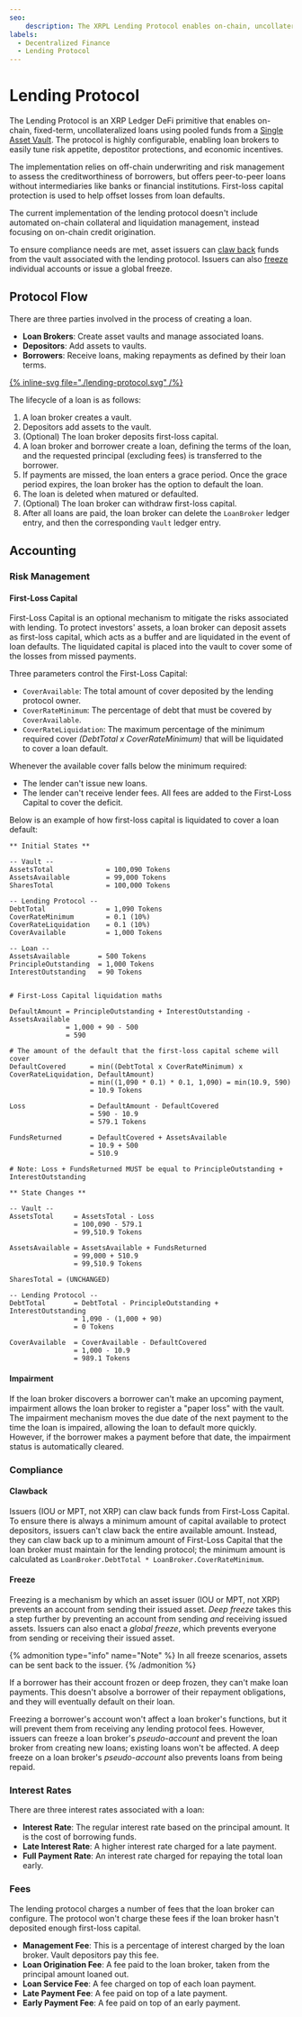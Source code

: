 ```yaml
---
seo:
    description: The XRPL Lending Protocol enables on-chain, uncollateralized fixed-term loans.
labels:
  - Decentralized Finance
  - Lending Protocol
---
```

# Lending Protocol

The Lending Protocol is an XRP Ledger DeFi primitive that enables on-chain, fixed-term, uncollateralized loans using pooled funds from a [Single Asset Vault](https://opensource.ripple.com/docs/xls-65d-single-asset-vault). The protocol is highly configurable, enabling loan brokers to easily tune risk appetite, depostitor protections, and economic incentives. 

The implementation relies on off-chain underwriting and risk management to assess the creditworthiness of borrowers, but offers peer-to-peer loans without intermediaries like banks or financial institutions. First-loss capital protection is used to help offset losses from loan defaults.

The current implementation of the lending protocol doesn't include automated on-chain collateral and liquidation management, instead focusing on on-chain credit origination.

To ensure compliance needs are met, asset issuers can [claw back](https://xrpl.org/docs/references/protocol/transactions/types/clawback) funds from the vault associated with the lending protocol. Issuers can also [freeze](https://xrpl.org/docs/concepts/tokens/fungible-tokens/freezes) individual accounts or issue a global freeze.

## Protocol Flow

There are three parties involved in the process of creating a loan.

- **Loan Brokers**: Create asset vaults and manage associated loans.
- **Depositors**: Add assets to vaults.
- **Borrowers**: Receive loans, making repayments as defined by their loan terms.

[{% inline-svg file="./lending-protocol.svg" /%}](./lending-protocol.svg "Diagram: The lifecycle of a loan.")

The lifecycle of a loan is as follows:

1. A loan broker creates a vault.
2. Depositors add assets to the vault.
3. (Optional) The loan broker deposits first-loss capital.
4. A loan broker and borrower create a loan, defining the terms of the loan, and the requested principal (excluding fees) is transferred to the borrower.
5. If payments are missed, the loan enters a grace period. Once the grace period expires, the loan broker has the option to default the loan.
6. The loan is deleted when matured or defaulted.
7. (Optional) The loan broker can withdraw first-loss capital.
8. After all loans are paid, the loan broker can delete the `LoanBroker` ledger entry, and then the corresponding `Vault` ledger entry.


## Accounting

### Risk Management

#### First-Loss Capital

First-Loss Capital is an optional mechanism to mitigate the risks associated with lending. To protect investors' assets, a loan broker can deposit assets as first-loss capital, which acts as a buffer and are liquidated in the event of loan defaults. The liquidated capital is placed into the vault to cover some of the losses from missed payments. 

Three parameters control the First-Loss Capital:

- `CoverAvailable`: The total amount of cover deposited by the lending protocol owner.
- `CoverRateMinimum`: The percentage of debt that must be covered by `CoverAvailable`.
- `CoverRateLiquidation`: The maximum percentage of the minimum required cover _(DebtTotal x CoverRateMinimum)_ that will be liquidated to cover a loan default.

Whenever the available cover falls below the minimum required:

- The lender can't issue new loans.
- The lender can't receive lender fees. All fees are added to the First-Loss Capital to cover the deficit.

Below is an example of how first-loss capital is liquidated to cover a loan default:

```
** Initial States **

-- Vault --
AssetsTotal             = 100,090 Tokens
AssetsAvailable         = 99,000 Tokens
SharesTotal             = 100,000 Tokens

-- Lending Protocol --
DebtTotal               = 1,090 Tokens
CoverRateMinimum        = 0.1 (10%)
CoverRateLiquidation    = 0.1 (10%)
CoverAvailable          = 1,000 Tokens

-- Loan --
AssetsAvailable       = 500 Tokens
PrincipleOutstanding  = 1,000 Tokens
InterestOutstanding   = 90 Tokens


# First-Loss Capital liquidation maths

DefaultAmount = PrincipleOutstanding + InterestOutstanding - AssetsAvailable
              = 1,000 + 90 - 500
              = 590

# The amount of the default that the first-loss capital scheme will cover
DefaultCovered      = min((DebtTotal x CoverRateMinimum) x CoverRateLiquidation, DefaultAmount)
                    = min((1,090 * 0.1) * 0.1, 1,090) = min(10.9, 590)
                    = 10.9 Tokens

Loss                = DefaultAmount - DefaultCovered
                    = 590 - 10.9
                    = 579.1 Tokens

FundsReturned       = DefaultCovered + AssetsAvailable
                    = 10.9 + 500
                    = 510.9

# Note: Loss + FundsReturned MUST be equal to PrincipleOutstanding + InterestOutstanding

** State Changes **

-- Vault --
AssetsTotal     = AssetsTotal - Loss
                = 100,090 - 579.1
                = 99,510.9 Tokens

AssetsAvailable = AssetsAvailable + FundsReturned
                = 99,000 + 510.9
                = 99,510.9 Tokens

SharesTotal = (UNCHANGED)

-- Lending Protocol --
DebtTotal       = DebtTotal - PrincipleOutstanding + InterestOutstanding
                = 1,090 - (1,000 + 90)
                = 0 Tokens

CoverAvailable  = CoverAvailable - DefaultCovered
                = 1,000 - 10.9
                = 989.1 Tokens
```

#### Impairment

If the loan broker discovers a borrower can't make an upcoming payment, impairment allows the loan broker to register a "paper loss" with the vault. The impairment mechanism moves the due date of the next payment to the time the loan is impaired, allowing the loan to default more quickly. However, if the borrower makes a payment before that date, the impairment status is automatically cleared.


### Compliance

#### Clawback

Issuers (IOU or MPT, not XRP) can claw back funds from First-Loss Capital. To ensure there is always a minimum amount of capital available to protect depositors, issuers can't claw back the entire available amount. Instead, they can claw back up to a minimum amount of First-Loss Capital that the loan broker must maintain for the lending protocol; the minimum amount is calculated as `LoanBroker.DebtTotal * LoanBroker.CoverRateMinimum`.

#### Freeze

Freezing is a mechanism by which an asset issuer (IOU or MPT, not XRP) prevents an account from sending their issued asset. _Deep freeze_ takes this a step further by preventing an account from sending _and_ receiving issued assets. Issuers can also enact a _global freeze_, which prevents everyone from sending or receiving their issued asset.

{% admonition type="info" name="Note" %}
In all freeze scenarios, assets can be sent back to the issuer.
{% /admonition %}

If a borrower has their account frozen or deep frozen, they can't make loan payments. This doesn't absolve a borrower of their repayment obligations, and they will eventually default on their loan.

Freezing a borrower's account won't affect a loan broker's functions, but it will prevent them from receiving any lending protocol fees. However, issuers can freeze a loan broker's _pseudo-account_ and prevent the loan broker from creating new loans; existing loans won't be affected. A deep freeze on a loan broker's _pseudo-account_ also prevents loans from being repaid.


### Interest Rates

There are three interest rates associated with a loan:

- **Interest Rate**: The regular interest rate based on the principal amount. It is the cost of borrowing funds.
- **Late Interest Rate**: A higher interest rate charged for a late payment.
- **Full Payment Rate**: An interest rate charged for repaying the total loan early.


### Fees

The lending protocol charges a number of fees that the loan broker can configure. The protocol won't charge these fees if the loan broker hasn't deposited enough first-loss capital.

- **Management Fee**: This is a percentage of interest charged by the loan broker. Vault depositors pay this fee.
- **Loan Origination Fee**: A fee paid to the loan broker, taken from the principal amount loaned out.
- **Loan Service Fee**: A fee charged on top of each loan payment.
- **Late Payment Fee**: A fee paid on top of a late payment.
- **Early Payment Fee**: A fee paid on top of an early payment.
